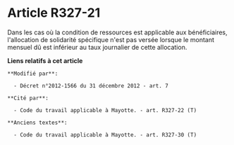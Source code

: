 # Article R327-21

Dans les cas où la condition de ressources est applicable aux bénéficiaires, l'allocation de solidarité spécifique n'est pas
versée lorsque le montant mensuel dû est inférieur au taux journalier de cette allocation.

**Liens relatifs à cet article**

	**Modifié par**:

	  - Décret n°2012-1566 du 31 décembre 2012 - art. 7

	**Cité par**:

	  - Code du travail applicable à Mayotte. - art. R327-22 (T)

	**Anciens textes**:

	  - Code du travail applicable à Mayotte. - art. R327-30 (T)
